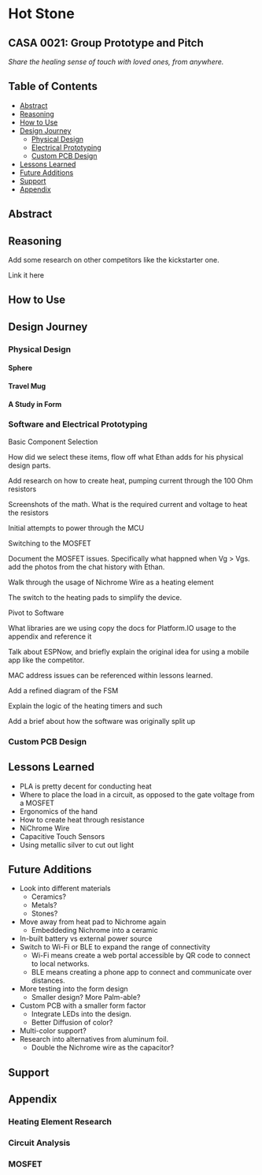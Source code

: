 # Hot Stone

## CASA 0021: Group Prototype and Pitch

*Share the healing sense of touch with loved ones, from anywhere.*

## Table of Contents

- [Abstract](#Abstract)
- [Reasoning](#Reasoning)
- [How to Use](#how-to-use)
- [Design Journey](#how-to-use)
    - [Physical Design](#physical-design)
    - [Electrical Prototyping](#electrical-prototyping)
    - [Custom PCB Design](#custom-pcb-design)
- [Lessons Learned](#lessons-learned)
- [Future Additions](#future-additions)
- [Support](#support)
- [Appendix](#appendix)

## Abstract

## Reasoning

Add some research on other competitors like the kickstarter one.

Link it here

## How to Use

## Design Journey

### Physical Design

#### Sphere

#### Travel Mug

#### A Study in Form

### Software and Electrical Prototyping

Basic Component Selection

How did we select these items, flow off what Ethan adds for his physical design parts.

Add research on how to create heat, pumping current through the 100 Ohm resistors

Screenshots of the math.
What is the required current and voltage to heat the resistors

Initial attempts to power through the MCU

Switching to the MOSFET

Document the MOSFET issues. Specifically what happned when Vg > Vgs.
add the photos from the chat history with Ethan.

Walk through the usage of Nichrome Wire as a heating element

The switch to the heating pads to simplify the device.

Pivot to Software

What libraries are we using
copy the docs for Platform.IO usage to the appendix and reference it

Talk about ESPNow, and briefly explain the original idea for using a mobile app like the competitor.

MAC address issues can be referenced within lessons learned.

Add a refined diagram of the FSM

Explain the logic of the heating timers and such

Add a brief about how the software was originally split up


### Custom PCB Design

## Lessons Learned

- PLA is pretty decent for conducting heat
- Where to place the load in a circuit, as opposed to the gate voltage from a MOSFET
- Ergonomics of the hand
- How to create heat through resistance
- NiChrome Wire
- Capacitive Touch Sensors
- Using metallic silver to cut out light

## Future Additions

- Look into different materials
    - Ceramics?
    - Metals?
    - Stones?
- Move away from heat pad to Nichrome again
    - Embeddeding Nichrome into a ceramic
- In-built battery vs external power source
- Switch to Wi-Fi or BLE to expand the range of connectivity
    - Wi-Fi means create a web portal accessible by QR code to connect to local networks.
    - BLE means creating a phone app to connect and communicate over distances.
- More testing into the form design
    - Smaller design? More Palm-able?
- Custom PCB with a smaller form factor
    - Integrate LEDs into the design.
    - Better Diffusion of color?
- Multi-color support?
- Research into alternatives from aluminum foil.
    - Double the Nichrome wire as the capacitor?


## Support

## Appendix

### Heating Element Research

### Circuit Analysis

### MOSFET